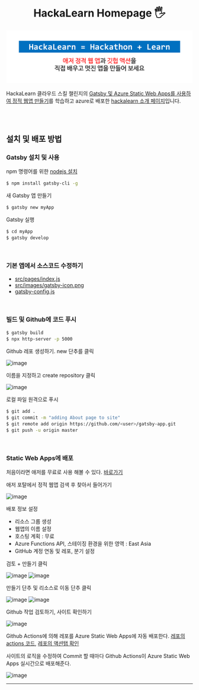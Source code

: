 <h1 align="center">HackaLearn Homepage 🖐</h1>
<p align="center">
<img alt="character" src="https://github.com/devrel-kr/HackaLearn/raw/main/assets/banner-768x216@2-ko.png" />
</p>

HackaLearn 클라우드 스킬 챌린지의 <a target="_blank" href="https://docs.microsoft.com/ko-kr/learn/modules/create-deploy-static-webapp-gatsby-app-service/">Gatsby 및 Azure Static Web Apps를 사용하여 정적 웹앱 만들기</a>를 학습하고 azure로 배포한 <a target="_blank" href="https://nice-beach-04ceafd00.azurestaticapps.net/">hackalearn 소개 페이지</a>입니다.

<br><br>

## 설치 및 배포 방법

### Gatsby 설치 및 사용

npm 명령어를 위한 [nodejs 설치](https://hello-bryan.tistory.com/95)

```bash
$ npm install gatsby-cli -g
```

새 Gatsby 앱 만들기

```bash
$ gatsby new myApp
```

Gatsby 실행

```bash
$ cd myApp
$ gatsby develop
```
<br>

### 기본 앱에서 소스코드 수정하기

* [src/pages/index.js](https://github.com/PARKINHYO/hackalearn.io/blob/master/src/pages/index.js)
* [src/images/gatsby-icon.png](https://github.com/PARKINHYO/hackalearn.io/blob/master/src/images/gatsby-icon.png)
* [gatsby-config.js](https://github.com/PARKINHYO/hackalearn.io/blob/master/gatsby-config.js)

<br>

### 빌드 및 Github에 코드 푸시

```bash
$ gatsby build
$ npx http-server -p 5000
```

Github 레포 생성하기. new 단추를 클릭

![image](https://docs.microsoft.com/ko-kr/learn/modules/create-deploy-static-webapp-gatsby-app-service/media/create-github-repo.png)

이름을 지정하고 create repository 클릭

![image](https://docs.microsoft.com/ko-kr/learn/modules/create-deploy-static-webapp-gatsby-app-service/media/github-naming.png)

로컬 파일 원격으로 푸시

```bash
$ git add .
$ git commit -m "adding About page to site"
$ git remote add origin https://github.com/<user>/gatsby-app.git
$ git push -u origin master
```

<br>

### Static Web Apps에 배포

처음이라면 애저를 무료로 사용 해볼 수 있다. [바로가기](https://azure.microsoft.com/ko-kr/free/)

애저 포탈에서 정적 웹앱 검색 후 찾아서 들어가기

![image](https://user-images.githubusercontent.com/47745785/129439280-afe79a1f-fbb3-4a44-8049-29c6ffa0d315.png)

배포 정보 설정

* 리소스 그룹 생성
* 웹앱의 이름 설정 
* 호스팅 계획 : 무료
* Azure Functions API, 스테이징 환경을 위한 영역 : East Asia
* GitHub 계정 연동 및 레포, 분기 설정

검토 + 만들기 클릭

![image](https://user-images.githubusercontent.com/47745785/129439322-f7a731ee-7b47-4f06-a9ad-8d6bb1344650.png)
![image](https://user-images.githubusercontent.com/47745785/129439395-7f9e73a3-6087-4a8b-a1d1-953b860f6d24.png)

만들기 단추 및 리소스로 이동 단추 클릭

![image](https://docs.microsoft.com/ko-kr/learn/modules/create-deploy-static-webapp-gatsby-app-service/media/create-button.png)
![image](https://docs.microsoft.com/ko-kr/learn/modules/create-deploy-static-webapp-gatsby-app-service/media/go-to-resource-button.png)

Github 작업 검토하기, 사이트 확인하기

![image](https://docs.microsoft.com/ko-kr/learn/modules/create-deploy-static-webapp-gatsby-app-service/media/static-app-portal.png)

Github Actions에 의해 레포를 Azure Static Web Apps에 자동 배포한다. [레포의 actions 코드](https://github.com/PARKINHYO/hackalearn.io/blob/master/.github/workflows/azure-static-web-apps-nice-beach-04ceafd00.yml), [레포의 액션탭 확인](https://github.com/PARKINHYO/hackalearn.io/actions) 

사이트의 로직을 수정하여 Commit 할 때마다 Github Actions이 Azure Static Web Apps 실시간으로 배포해준다. 

![image](https://docs.microsoft.com/ko-kr/learn/modules/create-deploy-static-webapp-gatsby-app-service/media/static-app-portal-finished.png)

________________________